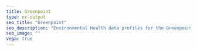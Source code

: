 ```yaml
---
title: Greenpoint
type: nr-output
seo_title: "Greenpoint"
seo_description: "Environmental Health data profiles for the Greenpoint neighborhood of NYC."
seo_image: ""
vega: true
---
```

